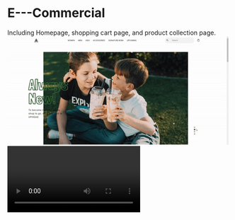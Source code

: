 # E---Commercial
Including Homepage, shopping cart page, and product collection page.
![image](https://github.com/AuroraDai/E---Commercial/blob/main/gif/webshow.gif)
![image](https://github.com/AuroraDai/E---Commercial/blob/main/gif/e-commerical-responsiv.mp4)
